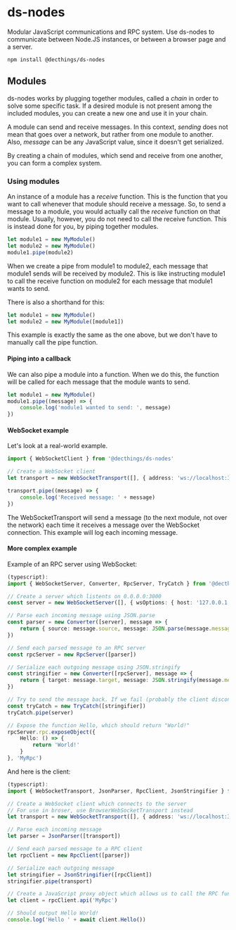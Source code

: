 # ds-nodes

Modular JavaScript communications and RPC system. Use ds-nodes to communicate between Node.JS instances, or between a browser page and a server.

`npm install @decthings/ds-nodes`

## Modules

ds-nodes works by plugging together modules, called a *chain* in order to solve some specific task. If a desired module is not present among the included modules, you can create a new one and use it in your chain.

A module can send and receive messages. In this context, *sending* does not mean that goes over a network, but rather from one module to another. Also, *message* can be any JavaScript value, since it doesn't get serialized.

By creating a chain of modules, which send and receive from one another, you can form a complex system. 

### Using modules

An instance of a module has a *receive* function. This is the function that you want to call whenever that module should receive a message. So, to send a message to a module, you would actually call the *receive* function on that module. Usually, however, you do not need to call the receive function. This is instead done for you, by piping together modules.

```typescript
let module1 = new MyModule()
let module2 = new MyModule()
module1.pipe(module2)
```

When we create a pipe from module1 to module2, each message that module1 sends will be received by module2. This is like instructing module1 to call the receive function on module2 for each message that module1 wants to send.

There is also a shorthand for this:

```typescript
let module1 = new MyModule()
let module2 = new MyModule([module1])
```

This example is exactly the same as the one above, but we don't have to manually call the pipe function.

#### Piping into a callback

We can also pipe a module into a function. When we do this, the function will be called for each message that the module wants to send.

```typescript
let module1 = new MyModule()
module1.pipe((message) => {
    console.log('module1 wanted to send: ', message)
})
```

#### WebSocket example

Let's look at a real-world example.

```typescript
import { WebSocketClient } from '@decthings/ds-nodes'

// Create a WebSocket client
let transport = new WebSocketTransport([], { address: 'ws://localhost:3000' })

transport.pipe((message) => {
    console.log('Received message: ' + message)
})
```

The WebSocketTransport will send a message (to the next module, not over the network) each time it receives a message over the WebSocket connection. This example will log each incoming message.

#### More complex example

Example of an RPC server using WebSocket:

```typescript
(typescript):
import { WebSocketServer, Converter, RpcServer, TryCatch } from '@decthings/ds-nodes'

// Create a server which listents on 0.0.0.0:3000
const server = new WebSocketServer([], { wsOptions: { host: '127.0.0.1', port: 3000 } })

// Parse each incoming message using JSON.parse
const parser = new Converter([server], message => {
    return { source: message.source, message: JSON.parse(message.message.toString()) }
})

// Send each parsed message to an RPC server
const rpcServer = new RpcServer([parser])

// Serialize each outgoing message using JSON.stringify
const stringifier = new Converter([rpcServer], message => {
    return { target: message.target, message: JSON.stringify(message.message) }
})

// Try to send the message back. If we fail (probably the client disconnected), do nothing.
const tryCatch = new TryCatch([stringifier])
tryCatch.pipe(server)

// Expose the function Hello, which should return "World!"
rpcServer.rpc.exposeObject({
    Hello: () => {
        return 'World!'
    }
}, 'MyRpc')
```

And here is the client:

```typescript
(typescript):
import { WebSocketTransport, JsonParser, RpcClient, JsonStringifier } from '@decthings/ds-nodes'

// Create a WebSocket client which connects to the server
// For use in broser, use BrowserWebSocketTransport instead
let transport = new WebSocketTransport([], { address: 'ws://localhost:3000' })

// Parse each incoming message
let parser = JsonParser([transport])

// Send each parsed message to a RPC client
let rpcClient = new RpcClient([parser])

// Serialize each outgoing message
let stringifier = JsonStringifier([rpcClient])
stringifier.pipe(transport)

// Create a JavaScript proxy object which allows us to call the RPC functions. The name should match the exposed object on the server.
let client = rpcClient.api('MyRpc')

// Should output Hello World!
console.log('Hello ' + await client.Hello())
```